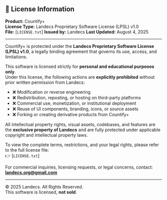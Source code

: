 ## 📄 License Information

**Product:** Countify+  
**License Type:** Landecs Proprietary Software License (LPSL) v1.0  
**File:** [`LICENSE.txt`]
**Issued by:** Landecs 
**Last Updated:** August 4, 2025

---

Countify+ is protected under the **Landecs Proprietary Software License (LPSL) v1.0**, a legally binding agreement that governs its use, access, and limitations.

This software is licensed strictly for **personal and educational purposes only**.  
Under this license, the following actions are **explicitly prohibited** without prior written permission from Landecs:

- ❌ Modification or reverse engineering  
- ❌ Redistribution, reposting, or hosting on third-party platforms  
- ❌ Commercial use, monetization, or institutional deployment  
- ❌ Reuse of UI components, branding, icons, or source assets  
- ❌ Forking or creating derivative products from Countify+

All intellectual property rights, visual assets, codebases, and features are the **exclusive property of Landecs** and are fully protected under applicable copyright and intellectual property laws.

To view the complete terms, restrictions, and your legal rights, please refer to the full license file:  
👉 [`LICENSE.txt`]

For commercial inquiries, licensing requests, or legal concerns, contact: **landecs.org@gmail.com**

---

© 2025 Landecs. All Rights Reserved.  
This software is licensed, **not sold**.

